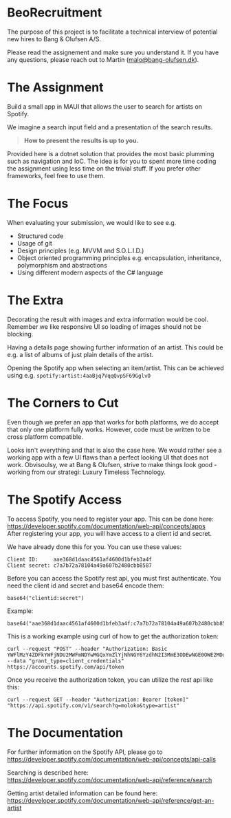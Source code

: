 # BeoRecruitment
The purpose of this project is to facilitate a technical interview of potential new hires to Bang & Olufsen A/S.

Please read the assignement and make sure you understand it. If you have any questions, please reach out to Martin (malo@bang-olufsen.dk).

# The Assignment
Build a small app in MAUI that allows the user to search for artists on Spotify.

We imagine a search input field and a presentation of the search results.
    
>**How to present the results is up to you.**

Provided here is a dotnet solution that provides the most basic plumming such as navigation and IoC. The idea is for you to spent more time coding the assignment using less time on the trivial stuff. If you prefer other frameworks, feel free to use them.

# The Focus
When evaluating your submission, we would like to see e.g.
* Structured code
* Usage of git
* Design principles (e.g. MVVM and S.O.L.I.D.)
* Object oriented programming principles e.g. encapsulation, inheritance, polymorphism and abstractions 
* Using different modern aspects of the C# language

# The Extra
Decorating the result with images and extra information would be cool. Remember we like responsive UI so loading of images should not be blocking.

Having a details page showing further information of an artist. This could be e.g. a list of albums of just plain details of the artist.

Opening the Spotify app when selecting an item/artist. This can be achieved using e.g. `spotify:artist:4aaBjq7VqqQvpSF69GglvO` 

# The Corners to Cut
Even though we prefer an app that works for both platforms, we do accept that only one platform fully works. However, code must be written to be cross platform compatible.

Looks isn't everything and that is also the case here. We would rather see a working app with a few UI flaws than a perfect looking UI that does not work. Obvisoulsy, we at Bang & Olufsen, strive to make things look good - working from our strategi: Luxury Timeless Technology.

# The Spotify Access
To access Spotify, you need to register your app. This can be done here: https://developer.spotify.com/documentation/web-api/concepts/apps  
After registering your app, you will have access to a client id and secret.

We have already done this for you. You can use these values:

    Client ID:     aae368d1daac4561af4600d1bfeb3a4f
    Client secret: c7a7b72a78104a49a607b2480cbb8587

Before you can access the Spotify rest api, you must first authenticate. You need the client id and secret and base64 encode them:

    base64("clientid:secret")

Example:

    base64("aae368d1daac4561af4600d1bfeb3a4f:c7a7b72a78104a49a607b2480cbb8587")

This is a working example using curl of how to get the authorization token:

    curl --request "POST" --header "Authorization: Basic YWFlMzY4ZDFkYWFjNDU2MWFmNDYwMGQxYmZlYjNhNGY6YzdhN2I3MmE3ODEwNGE0OWE2MDdiMjQ4MGNiYjg1ODc" --data "grant_type=client_credentials" https://accounts.spotify.com/api/token


Once you receive the authorization token, you can utilize the rest api like this:

    curl --request GET --header "Authorization: Bearer [token]" "https://api.spotify.com/v1/search?q=moloko&type=artist"

# The Documentation
For further information on the Spotify API, please go to  
https://developer.spotify.com/documentation/web-api/concepts/api-calls

Searching is described here:  
https://developer.spotify.com/documentation/web-api/reference/search

Getting artist detailed information can be found here:  
https://developer.spotify.com/documentation/web-api/reference/get-an-artist

